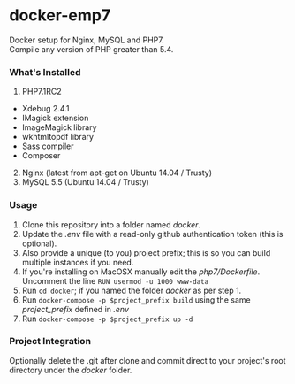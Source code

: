# docker-emp7
Docker setup for Nginx, MySQL and PHP7.  
Compile any version of PHP greater than 5.4.

### What's Installed
1. PHP7.1RC2
 - Xdebug 2.4.1
 - IMagick extension
 - ImageMagick library
 - wkhtmltopdf library
 - Sass compiler
 - Composer
2. Nginx (latest from apt-get on Ubuntu 14.04 / Trusty)
3. MySQL 5.5 (Ubuntu 14.04 / Trusty)

### Usage
1. Clone this repository into a folder named _docker_.  
2. Update the _.env_ file with a read-only github authentication token (this is optional).  
3. Also provide a unique (to you) project prefix; this is so you can build multiple instances if you need.  
4. If you're installing on MacOSX manually edit the _php7/Dockerfile_. Uncomment the line `RUN usermod -u 1000 www-data`
5. Run `cd docker`; if you named the folder _docker_ as per step 1.
6. Run `docker-compose -p $project_prefix build` using the same _project_prefix_ defined in _.env_
7. Run `docker-compose -p $project_prefix up -d` 

### Project Integration
Optionally delete the .git after clone and commit direct to your project's root directory under the _docker_ folder.


